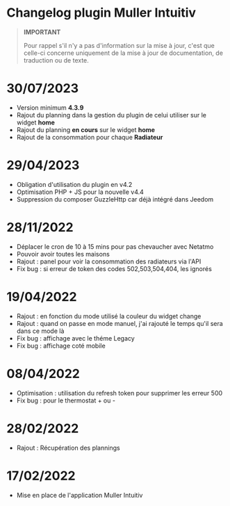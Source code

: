 # Changelog plugin Muller Intuitiv

>**IMPORTANT**
>
>Pour rappel s'il n'y a pas d'information sur la mise à jour, c'est que celle-ci concerne uniquement de la mise à jour de documentation, de traduction ou de texte.

# 30/07/2023
- Version minimum **4.3.9**
- Rajout du planning dans la gestion du plugin de celui utiliser sur le widget **home**
- Rajout du planning **en cours** sur le widget **home**
- Rajout de la consommation pour chaque **Radiateur**

# 29/04/2023
- Obligation d'utilisation du plugin en v4.2
- Optimisation PHP + JS pour la nouvelle v4.4
- Suppression du composer GuzzleHttp car déjà intégré dans Jeedom

# 28/11/2022
- Déplacer le cron de 10 à 15 mins pour pas chevaucher avec Netatmo
- Pouvoir avoir toutes les maisons
- Rajout : panel pour voir la consommation des radiateurs via l'API
- Fix bug : si erreur de token des codes 502,503,504,404, les ignorés

# 19/04/2022
- Rajout : en fonction du mode utilisé la couleur du widget change
- Rajout : quand on passe en mode manuel, j'ai rajouté le temps qu'il sera dans ce mode là
- Fix bug : affichage avec le théme Legacy
- Fix bug : affichage coté mobile

# 08/04/2022
- Optimisation : utilisation du refresh token pour supprimer les erreur 500
- Fix bug : pour le thermostat + ou -

# 28/02/2022
- Rajout : Récupération des plannings

# 17/02/2022
- Mise en place de l'application Muller Intuitiv
